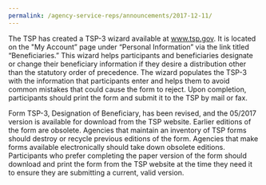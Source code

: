 ```yaml
---
permalink: /agency-service-reps/announcements/2017-12-11/
---
```


The TSP has created a TSP-3 wizard available at www.tsp.gov. It is located on the "My Account” page under “Personal Information” via the link titled “Beneficiaries.” This wizard helps participants and beneficiaries designate or change their beneficiary information if they desire a distribution other than the statutory order of precedence. The wizard populates the TSP-3 with the information that participants enter and helps them to avoid common mistakes that could cause the form to reject. Upon completion, participants should print the form and submit it to the TSP by mail or fax.

Form TSP-3, Designation of Beneficiary, has been revised, and the 05/2017 version is available for download from the TSP website. Earlier editions of the form are obsolete. Agencies that maintain an inventory of TSP forms should destroy or recycle previous editions of the form. Agencies that make forms available electronically should take down obsolete editions. Participants who prefer completing the paper version of the form should download and print the form from the TSP website at the time they need it to ensure they are submitting a current, valid version.
